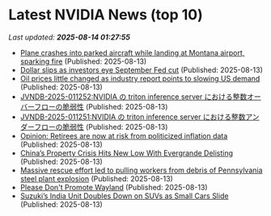 # Latest NVIDIA News (top 10)
_Last updated: **2025-08-14 01:27:55**_

- [Plane crashes into parked aircraft while landing at Montana airport, sparking fire](https://biztoc.com/x/7d6544310fc3fd60) (Published: 2025-08-13)
- [Dollar slips as investors eye September Fed cut](https://biztoc.com/x/c3c1cdc44b3526eb) (Published: 2025-08-13)
- [Oil prices little changed as industry report points to slowing US demand](https://biztoc.com/x/31a81be4c2a712f0) (Published: 2025-08-13)
- [JVNDB-2025-011252:NVIDIA の triton inference server における整数オーバーフローの脆弱性](http://vrda.jpcert.or.jp/feed/ja/JVNiPedia_JVNDB-2025-011252_AD_1.html) (Published: 2025-08-13)
- [JVNDB-2025-011251:NVIDIA の triton inference server における整数アンダーフローの脆弱性](http://vrda.jpcert.or.jp/feed/ja/JVNiPedia_JVNDB-2025-011251_AD_1.html) (Published: 2025-08-13)
- [Opinion: Retirees are now at risk from politicized inflation data](https://biztoc.com/x/a27b8f64bf434279) (Published: 2025-08-13)
- [China’s Property Crisis Hits New Low With Evergrande Delisting](https://biztoc.com/x/1a6fea5fc46f83eb) (Published: 2025-08-13)
- [Massive rescue effort led to pulling workers from debris of Pennsylvania steel plant explosion](https://biztoc.com/x/104e858a1e80b32a) (Published: 2025-08-13)
- [Please Don't Promote Wayland](https://stoppromotingwayland.netlify.app/) (Published: 2025-08-13)
- [Suzuki’s India Unit Doubles Down on SUVs as Small Cars Slide](https://biztoc.com/x/d7cd33ca08daa23b) (Published: 2025-08-13)
